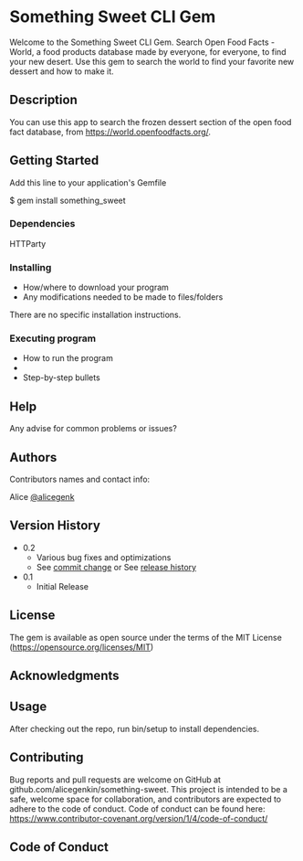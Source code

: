 # Something Sweet CLI Gem 

Welcome to the Something Sweet CLI Gem. Search Open Food Facts - World, a food products database made by everyone, for everyone, to find your new desert. Use this gem to search the world to find your favorite new dessert and how to make it. 

## Description

You can use this app to search the frozen dessert section of the open food fact database, from https://world.openfoodfacts.org/. 

## Getting Started

Add this line to your application's Gemfile

$ gem install something_sweet


### Dependencies

HTTParty

### Installing

* How/where to download your program
* Any modifications needed to be made to files/folders

There are no specific installation instructions. 

### Executing program

* How to run the program
*
* Step-by-step bullets

## Help

Any advise for common problems or issues? 

## Authors

Contributors names and contact info:

Alice
[@alicegenk](https://twitter.com/alicegenk)

## Version History

* 0.2
    * Various bug fixes and optimizations
    * See [commit change]() or See [release history]()
* 0.1
    * Initial Release

## License

The gem is available as open source under the terms of the MIT License (https://opensource.org/licenses/MIT)

## Acknowledgments

## Usage

After checking out the repo, run bin/setup to install dependencies. 

## Contributing

Bug reports and pull requests are welcome on GitHub at github.com/alicegenkin/something-sweet. This project is intended to be a safe, welcome space for collaboration, and contributors are expected to adhere to the code of conduct. Code of conduct can be found here: https://www.contributor-covenant.org/version/1/4/code-of-conduct/

## Code of Conduct


